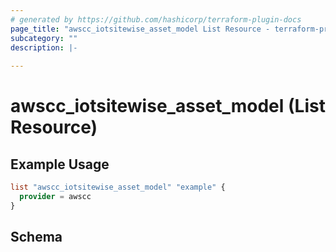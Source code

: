 ```yaml
---
# generated by https://github.com/hashicorp/terraform-plugin-docs
page_title: "awscc_iotsitewise_asset_model List Resource - terraform-provider-awscc"
subcategory: ""
description: |-
  
---
```


# awscc_iotsitewise_asset_model (List Resource)



## Example Usage

```terraform
list "awscc_iotsitewise_asset_model" "example" {
  provider = awscc
}
```

<!-- schema generated by tfplugindocs -->
## Schema

